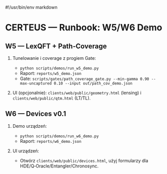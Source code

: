 #!/usr/bin/env markdown

# CERTEUS — Runbook: W5/W6 Demo

## W5 — LexQFT + Path‑Coverage

1) Tunelowanie i coverage z progiem Gate:
   - `python scripts/demos/run_w5_demo.py`
   - Raport: `reports/w5_demo.json`
   - Gate: `scripts/gates/path_coverage_gate.py --min-gamma 0.90 --max-uncaptured 0.10 --input out/path_cov_demo.json`

2) UI (opcjonalnie): `clients/web/public/geometry.html` (lensing) i `clients/web/public/qtm.html` (LT/TL).

## W6 — Devices v0.1

1) Demo urządzeń:
   - `python scripts/demos/run_w6_demo.py`
   - Raport: `reports/w6_demo.json`

2) UI urządzeń:
   - Otwórz `clients/web/public/devices.html`, użyj formularzy dla HDE/Q‑Oracle/Entangler/Chronosync.

